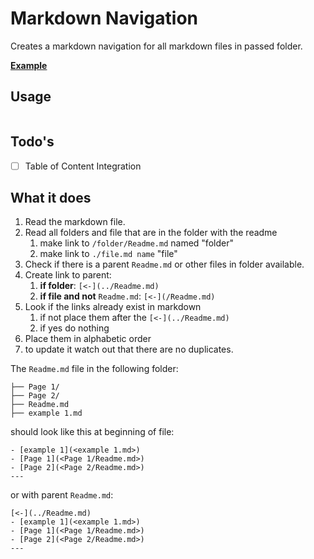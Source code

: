 # Markdown Navigation

Creates a markdown navigation for all markdown files in passed folder.

**[Example](Example/Readme.md)**

## Usage
```

```

## Todo's
- [ ] Table of Content Integration


## What it does
1. Read the markdown file.
2. Read all folders and file that are in the folder with the readme
   1. make link to `/folder/Readme.md` named "folder"
   2. make link to `./file.md name` "file"
3. Check if there is a parent `Readme.md` or other files in folder available.
4. Create link to parent:
   1. **if folder**: `[<-](../Readme.md)`
   2. **if file and not** `Readme.md`: `[<-](/Readme.md)`
5. Look if the links already exist in markdown
   1. if not place them after the `[<-](../Readme.md)`
   2. if yes do nothing
6. Place them in alphabetic order
7. to update it watch out that there are no duplicates.

The `Readme.md` file in the following folder:

```
├── Page 1/
├── Page 2/
├── Readme.md
├── example 1.md
```

should look like this at beginning of file:

```
- [example 1](<example 1.md>)
- [Page 1](<Page 1/Readme.md>)
- [Page 2](<Page 2/Readme.md>)
---
```

or with parent `Readme.md`:

```
[<-](../Readme.md)
- [example 1](<example 1.md>)
- [Page 1](<Page 1/Readme.md>)
- [Page 2](<Page 2/Readme.md>)
---
```
